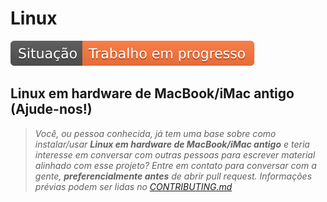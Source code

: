 # Linux

![Situação: Trabalho em progresso](../imagens/badges/status-work-in-progress.svg)

## Linux em hardware de MacBook/iMac antigo (Ajude-nos!)
> _Você, ou pessoa conhecida, já tem uma base sobre como instalar/usar
**Linux em hardware de MacBook/iMac antigo** e teria interesse em conversar com
outras pessoas para escrever material alinhado com esse projeto? Entre em
contato para conversar com a gente, **preferencialmente antes** de abrir pull
request. Informações prévias podem ser lidas no
[CONTRIBUTING.md](../CONTRIBUTING.md)_

<!--
_Nota: este arquivo não tem conteúdo neste momento, e foi adicionado como uma potencial espera de conteúdo que pode (ou não) ser criada. Volte mais tarde. Acompanhe mais detalhes via os issues do repositório principal. (fititnt, 2019-03-17 18:04 BRT)_


> **Nota: veja também recomendações genéricas na sessão [Desenvolvimento em computador](../pc/README.md).**

-->

<!--
https://itsfoss.com/lightweight-linux-beginners/
https://fossbytes.com/best-lightweight-linux-distros/
https://www.hardware.com.br/comunidade/melhor-distro/1473421/
-->
